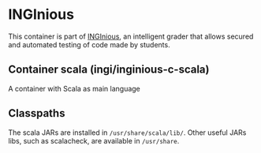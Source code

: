 INGInious
=========

This container is part of [INGInious](https://github.com/UCL-INGI/INGInious), an intelligent grader that allows secured and automated testing of code made by students. 

Container scala (ingi/inginious-c-scala)
--------------------------------------------------------

A container with Scala as main language

Classpaths
----------

The scala JARs are installed in ``/usr/share/scala/lib/``.
Other useful JARs libs, such as scalacheck, are available in ``/usr/share``.
